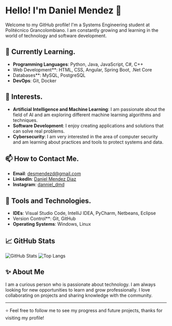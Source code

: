 # Hello! I'm Daniel Mendez 👋

Welcome to my GitHub profile! I'm a Systems Engineering student at Politécnico Grancolombiano. I am constantly growing and learning in the world of technology and software development.

## 🌱 Currently Learning.

- **Programming Languages**: Python, Java, JavaScript, C#, C++
- Web Development**: HTML, CSS, Angular, Spring Boot, .Net Core
- Databases**: MySQL, PostgreSQL
- **DevOps**: Git, Docker

## 🎯 Interests.

- **Artificial Intelligence and Machine Learning**: I am passionate about the field of AI and am exploring different machine learning algorithms and techniques.
- **Software Development**: I enjoy creating applications and solutions that can solve real problems.
- **Cybersecurity**: I am very interested in the area of computer security and am learning about practices and tools to protect systems and data.

## 📫 How to Contact Me.

- **Email**: [desmendezd@gmail.com](mailto:desmendezd@gmail.com)
- **LinkedIn**: [Daniel Mendez Diaz](https://www.linkedin.com/in/daniel-m%C3%A9ndez-d%C3%ADaz-9a128b258/)
- **Instagram**: [danniel_dmd](https://www.instagram.com/danniel_dmd/)

## 🔧 Tools and Technologies.

- **IDEs**: Visual Studio Code, IntelliJ IDEA, PyCharm, Netbeans, Eclipse
- Version Control**: Git, GitHub
- **Operating Systems**: Windows, Linux

## 📈 GitHub Stats

![GitHub Stats](https://github-readme-stats.vercel.app/api?username=DannielDMD&show_icons=true&theme=radical)
![Top Langs](https://github-readme-stats.vercel.app/api/top-langs/?username=DannielDMD&layout=compact&theme=radical)

## ✨ About Me

I am a curious person who is passionate about technology. I am always looking for new opportunities to learn and grow professionally. I love collaborating on projects and sharing knowledge with the community.

---

⭐️ Feel free to follow me to see my progress and future projects, thanks for visiting my profile!

